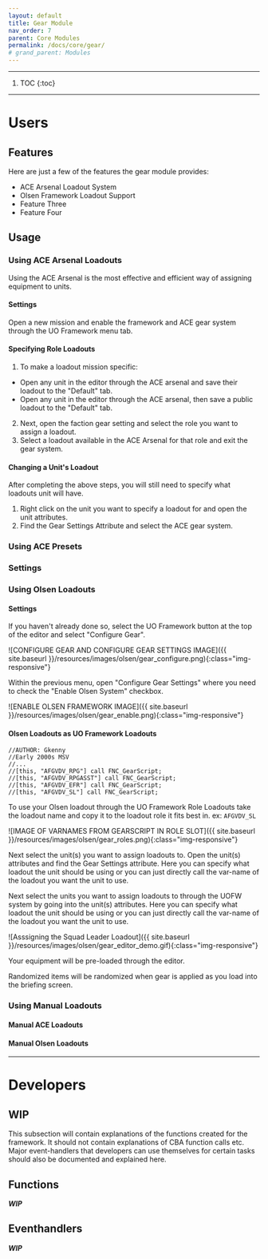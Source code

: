 ```yaml
---
layout: default
title: Gear Module
nav_order: 7
parent: Core Modules
permalink: /docs/core/gear/
# grand_parent: Modules
---
```


---

1. TOC
{:toc}

---

# Users

## Features

Here are just a few of the features the gear module provides:
- ACE Arsenal Loadout System
- Olsen Framework Loadout Support
- Feature Three
- Feature Four

## Usage

### Using ACE Arsenal Loadouts

Using the ACE Arsenal is the most effective and efficient way of assigning equipment to units.

#### Settings

Open a new mission and enable the framework and ACE gear system through the UO Framework menu tab.

#### Specifying Role Loadouts

1. To make a loadout mission specific:
 - Open any unit in the editor through the ACE arsenal and save their loadout to the "Default" tab.
 - Open any unit in the editor through the ACE arsenal, then save a public loadout to the "Default" tab.
2. Next, open the faction gear setting and select the role you want to assign a loadout.
3. Select a loadout available in the ACE Arsenal for that role and exit the gear system.

#### Changing a Unit's Loadout

After completing the above steps, you will still need to specify what loadouts unit will have.

1. Right click on the unit you want to specify a loadout for and open the unit attributes.
2. Find the Gear Settings Attribute and select the ACE gear system.


### Using ACE Presets


### Settings

### Using Olsen Loadouts

#### Settings

If you haven't already done so, select the UO Framework button at the top of the editor and select "Configure Gear".

![CONFIGURE GEAR AND CONFIGURE GEAR SETTINGS IMAGE]({{ site.baseurl }}/resources/images/olsen/gear_configure.png){:class="img-responsive"}

Within the previous menu, open "Configure Gear Settings" where you need to check the "Enable Olsen System" checkbox.

![ENABLE OLSEN FRAMEWORK IMAGE]({{ site.baseurl }}/resources/images/olsen/gear_enable.png){:class="img-responsive"}

#### Olsen Loadouts as UO Framework Loadouts

```
//AUTHOR: Gkenny
//Early 2000s MSV
//...
//[this, "AFGVDV_RPG"] call FNC_GearScript;
//[this, "AFGVDV_RPGASST"] call FNC_GearScript;
//[this, "AFGVDV_EFR"] call FNC_GearScript;
//[this, "AFGVDV_SL"] call FNC_GearScript;
```

To use your Olsen loadout through the UO Framework Role Loadouts take the loadout name and copy it to the loadout role it fits best in. ex: ``AFGVDV_SL``

![IMAGE OF VARNAMES FROM GEARSCRIPT IN ROLE SLOT]({{ site.baseurl }}/resources/images/olsen/gear_roles.png){:class="img-responsive"}

Next select the unit(s) you want to assign loadouts to. Open the unit(s) attributes and find the Gear Settings attribute.
Here you can specify what loadout the unit should be using or you can just directly call the var-name of the loadout you want the unit to use.

Next select the units you want to assign loadouts to through the UOFW system by going into the unit(s) attributes. Here you can specify what loadout the unit should be using or you can just directly call the var-name of the loadout you want the unit to use.

![Asssigning the Squad Leader Loadout]({{ site.baseurl }}/resources/images/olsen/gear_editor_demo.gif){:class="img-responsive"}

Your equipment will be pre-loaded through the editor.

Randomized items will be randomized when gear is applied as you load into the briefing screen.

### Using Manual Loadouts

#### Manual ACE Loadouts

#### Manual Olsen Loadouts

---

# Developers

## WIP

This subsection will contain explanations of the functions created for the framework.
It should not contain explanations of CBA function calls etc.
Major event-handlers that developers can use themselves for certain tasks should also be documented and explained here.

## Functions

_**WIP**_

## Eventhandlers

_**WIP**_

